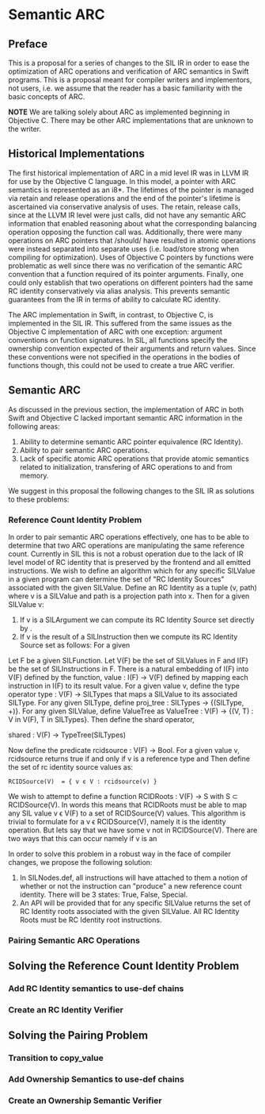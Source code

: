 
# Semantic ARC

## Preface

This is a proposal for a series of changes to the SIL IR in order to ease the optimization of ARC operations and verification of ARC semantics in Swift programs. This is a proposal meant for compiler writers and implementors, not users, i.e. we assume that the reader has a basic familiarity with the basic concepts of ARC.

**NOTE** We are talking solely about ARC as implemented beginning in Objective C. There may be other ARC implementations that are unknown to the writer.

## Historical Implementations

The first historical implementation of ARC in a mid level IR was in LLVM IR for use by the Objective C language. In this model, a pointer with ARC semantics is represented as an i8*. The lifetimes of the pointer is managed via retain and release operations and the end of the pointer's lifetime is ascertained via conservative analysis of uses. The retain, release calls, since at the LLVM IR level were just calls, did not have any semantic ARC information that enabled reasoning about what the corresponding balancing operation opposing the function call was. Additionally, there were many operations on ARC pointers that /should/ have resulted in atomic operations were instead separated into separate uses (i.e. load/store strong when compiling for optimization). Uses of Objective C pointers by functions were problematic as well since there was no verification of the semantic ARC convention that a function required of its pointer arguments. Finally, one could only establish that two operations on different pointers had the same RC identity conservatively via alias analysis. This prevents semantic guarantees from the IR in terms of ability to calculate RC identity.

The ARC implementation in Swift, in contrast, to Objective C, is implemented in the SIL IR. This suffered from the same issues as the Objective C implementation of ARC with one exception: argument conventions on function signatures. In SIL, all functions specify the ownership convention expected of their arguments and return values. Since these conventions were not specified in the operations in the bodies of functions though, this could not be used to create a true ARC verifier.

## Semantic ARC

As discussed in the previous section, the implementation of ARC in both Swift and Objective C lacked important semantic ARC information in the following areas:

1. Ability to determine semantic ARC pointer equivalence (RC Identity).
2. Ability to pair semantic ARC operations.
3. Lack of specific atomic ARC operations that provide atomic semantics related to initialization, transfering of ARC operations to and from memory.

We suggest in this proposal the following changes to the SIL IR as solutions to these problems:

### Reference Count Identity Problem

In order to pair semantic ARC operations effectively, one has to be able to determine that two ARC operations are manipulating the same reference count. Currently in SIL this is not a robust operation due to the lack of IR level model of RC identity that is preserved by the frontend and all emitted instructions. We wish to define an algorithm which for any specific SILValue in a given program can determine the set of "RC Identity Sources" associated with the given SILValue. Define an RC Identity as a tuple (v, path) where v is a SILValue and path is a projection path into x. Then for a given SILValue v:

1. If v is a SILArgument we can compute its RC Identity Source set directly by .
2. If v is the result of a SILInstruction then we compute its RC Identity Source set as follows:
   For a given 

Let F be a given SILFunction. Let V(F) be the set of SILValues in F and I(F) be the set of SILInstructions in F. There is a natural embedding of I(F) into V(F) defined by the function, value : I(F) -> V(F) defined by mapping each instruction in I(F) to its result value. For a given value v, define the type operator type : V(F) -> SILTypes that maps a SILValue to its associated SILType. For any given SILType, define proj_tree : SILTypes -> {(SILType, +)}. For any given SILValue, define ValueTree as ValueTree : V(F) -> {(V, T) : V in V(F), T in SILTypes}. Then define the shard operator,

  shared : V(F) -> TypeTree(SILTypes)

Now define the predicate rcidsource : V(F) -> Bool. For a given value v, rcidsource returns true if and only if v is a reference type and Then define the set of rc identity source values as:

    RCIDSource(V)  = { v ϵ V : rcidsource(v) }

We wish to attempt to define a function RCIDRoots : V(F) -> S with S ⊂ RCIDSource(V). In words this means that RCIDRoots must be able to map any SIL value v ϵ V(F) to a set of RCIDSource(V) values. This algorithm is trivial to formulate for a v ϵ RCIDSource(V), namely it is the identity operation. But lets say that we have some v not in RCIDSource(V). There are two ways that this can occur namely if v is an 

In order to solve this problem in a robust way in the face of compiler changes, we propose the following solution:

1. In SILNodes.def, all instructions will have attached to them a notion of whether or not the instruction can "produce" a new reference count identity. There will be 3 states: True, False, Special.
2. An API will be provided that for any specific SILValue returns the set of RC Identity roots associated with the given SILValue. All RC Identity Roots must be RC Identity root instructions.

### Pairing Semantic ARC Operations

## Solving the Reference Count Identity Problem

### Add RC Identity semantics to use-def chains

### Create an RC Identity Verifier

## Solving the Pairing Problem

### Transition to copy_value

### Add Ownership Semantics to use-def chains

### Create an Ownership Semantic Verifier
